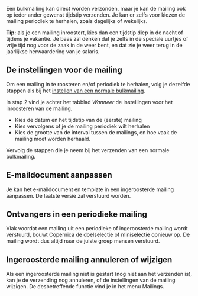 Een bulkmailing kan direct worden verzonden, maar je kan de mailing ook
op ieder ander gewenst tijdstip verzenden. Je kan er zelfs voor kiezen
de mailing periodiek te herhalen, zoals dagelijks of wekelijks.

**Tip:** als je een mailing inroostert, kies dan een tijdstip diep in de
nacht of tijdens je vakantie. Je baas zal denken dat je zelfs in de
speciale uurtjes of vrije tijd nog voor de zaak in de weer bent, en dat
zie je weer terug in de jaarlijkse herwaardering van je salaris.

De instellingen voor de mailing
-------------------------------

Om een mailing in te roosteren en/of periodiek te herhalen, volg je
dezelfde stappen als bij het [instellen van een normale
bulkmailing](https://www.copernica.com/nl/ondersteuning/bulkmailing-verzenden).

In stap 2 vind je achter het tabblad *Wanneer* de instellingen voor het
inroosteren van de mailing.

-   Kies de datum en het tijdstip van de (eerste) mailing
-   Kies vervolgens of je de mailing periodiek wilt herhalen
-   Kies de grootte van de interval tussen de mailings, en hoe vaak de
    mailing moet worden herhaald.

Vervolg de stappen die je neem bij het verzenden van een normale
bulkmailing.

E-maildocument aanpassen
------------------------

Je kan het e-maildocument en template in een ingeroosterde mailing
aanpassen. De laatste versie zal verstuurd worden.

Ontvangers in een periodieke mailing
------------------------------------

Vlak voordat een mailing uit een periodieke of ingeroosterde mailing
wordt verstuurd, bouwt Copernica de doelselectie of miniselectie opnieuw
op. De mailing wordt dus altijd naar de juiste groep mensen verstuurd.

Ingeroosterde mailing annuleren of wijzigen
-------------------------------------------

Als een ingeroosterde mailing niet is gestart (nog niet aan het
verzenden is), kan je de verzending nog annuleren, of de instellingen
van de mailing wijzigen. De desbetreffende functie vind je in het menu
Mailings.
